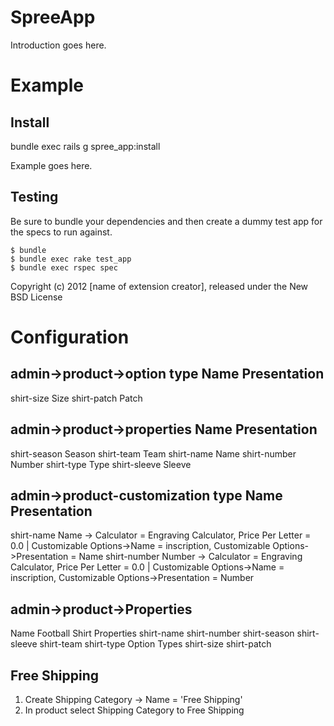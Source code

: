 SpreeApp
========

Introduction goes here.


Example
=======

Install
-------
bundle exec rails g spree_app:install

Example goes here.

Testing
-------

Be sure to bundle your dependencies and then create a dummy test app for the specs to run against.

    $ bundle
    $ bundle exec rake test_app
    $ bundle exec rspec spec

Copyright (c) 2012 [name of extension creator], released under the New BSD License


Configuration
=============
admin->product->option type
Name                    Presentation
------------------------------------
shirt-size              Size
shirt-patch             Patch

admin->product->properties
Name                    Presentation
------------------------------------
shirt-season            Season
shirt-team              Team
shirt-name              Name
shirt-number            Number
shirt-type              Type
shirt-sleeve            Sleeve


admin->product-customization type
Name                    Presentation
------------------------------------
shirt-name              Name       -> Calculator = Engraving Calculator, Price Per Letter = 0.0  | Customizable Options->Name = inscription, Customizable Options->Presentation = Name
shirt-number            Number     -> Calculator = Engraving Calculator, Price Per Letter = 0.0  | Customizable Options->Name = inscription, Customizable Options->Presentation = Number





admin->product->Properties
------------------------------------
Name
  Football Shirt
Properties
  shirt-name  shirt-number  shirt-season  shirt-sleeve  shirt-team  shirt-type
Option Types
  shirt-size  shirt-patch


Free Shipping
------------------------------------
1. Create Shipping Category -> Name = 'Free Shipping'
2. In product select Shipping Category to Free Shipping



